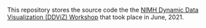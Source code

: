 This repository stores the source code the the [NIMH Dynamic Data Visualization (DDViZ) Workshop](https://dynamicdataviz.github.io) that took place in June, 2021.
